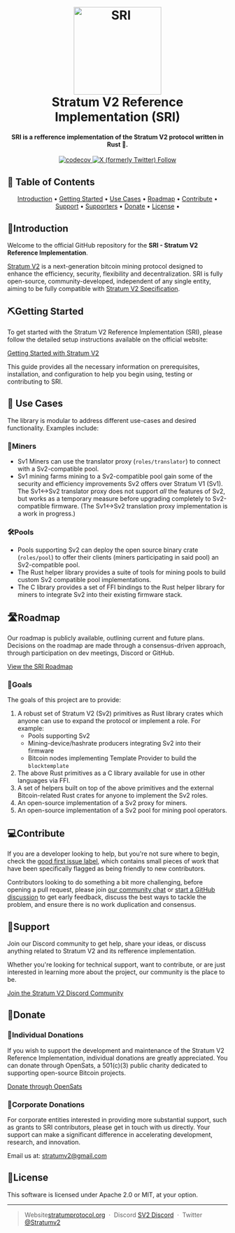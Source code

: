 
<h1 align="center">
  <br>
  <a href="https://stratumprotocol.org"><img src="https://github.com/stratum-mining/stratumprotocol.org/blob/660ecc6ccd2eca82d0895cef939f4670adc6d1f4/src/.vuepress/public/assets/stratum-logo%402x.png" alt="SRI" width="200"></a>
  <br>
Stratum V2 Reference Implementation (SRI)
  <br>
</h1>

<h4 align="center">SRI is a refference implementation of the Stratum V2 protocol written in Rust 🦀.</h4>

<p align="center">
  <a href="https://codecov.io/gh/stratum-mining/stratum">
    <img src="https://codecov.io/gh/stratum-mining/stratum/branch/main/graph/badge.svg" alt="codecov">
  </a>
  <a href="https://twitter.com/intent/follow?screen_name=stratumv2">
    <img src="https://img.shields.io/twitter/follow/stratumv2?style=social" alt="X (formerly Twitter) Follow">
  </a>
</p>

## 💼 Table of Contents

<p align="center">
  <a href="#introduction">Introduction</a> •
  <a href="#getting-started">Getting Started</a> •
  <a href="#use-cases">Use Cases</a> •
  <a href="#roadmap">Roadmap</a> •
  <a href="#contribute">Contribute</a> •
  <a href="#support">Support</a> •
  <a href="#supporters">Supporters</a> •
  <a href="#donate">Donate</a> •
  <a href="#donate">License</a> •
</p>

## 👋Introduction

Welcome to the official GitHub repository for the **SRI - Stratum V2 Reference Implementation**. 

[Stratum V2](https://stratumprotocol.org) is a next-generation bitcoin mining protocol designed to enhance the efficiency, security, flexibility and decentralization. 
SRI is fully open-source, community-developed, independent of any single entity, aiming to be fully compatible with [Stratum V2 Specification](https://github.com/stratum-mining/sv2-spec).

## ⛏️Getting Started

To get started with the Stratum V2 Reference Implementation (SRI), please follow the detailed setup instructions available on the official website:

[Getting Started with Stratum V2](https://stratumprotocol.org/getting-started/)

This guide provides all the necessary information on prerequisites, installation, and configuration to help you begin using, testing or contributing to SRI.

## 🚀 Use Cases

The library is modular to address different use-cases and desired functionality. Examples include:

### 👷Miners

- Sv1 Miners can use the translator proxy (`roles/translator`) to connect with a Sv2-compatible pool.
- Sv1 mining farms mining to a Sv2-compatible pool gain some of the security and efficiency improvements Sv2 offers over Stratum V1 (Sv1). The Sv1<->Sv2 translator proxy does not support  _all_ the features of Sv2, but works as a temporary measure before upgrading completely to Sv2-compatible firmware. (The Sv1<->Sv2 translation proxy implementation is a work in progress.)

### 🛠️Pools

- Pools supporting Sv2 can deploy the open source binary crate (`roles/pool`) to offer their clients (miners participating in said pool) an Sv2-compatible pool.
- The Rust helper library provides a suite of tools for mining pools to build custom Sv2 compatible pool implementations.
- The C library provides a set of FFI bindings to the Rust helper library for miners to integrate Sv2 into their existing firmware stack.

## 🛣Roadmap 

Our roadmap is publicly available, outlining current and future plans. Decisions on the roadmap are made through a consensus-driven approach, through participation on dev meetings, Discord or GitHub.

[View the SRI Roadmap](https://github.com/orgs/stratum-mining/projects/5)

### 🎯Goals

The goals of this project are to provide:

1. A robust set of Stratum V2 (Sv2) primitives as Rust library crates which anyone can use
   to expand the protocol or implement a role. For example:
   - Pools supporting Sv2
   - Mining-device/hashrate producers integrating Sv2 into their firmware
   - Bitcoin nodes implementing Template Provider to build the `blocktemplate`
2. The above Rust primitives as a C library available for use in other languages via FFI.
3. A set of helpers built on top of the above primitives and the external Bitcoin-related Rust crates for anyone to implement the Sv2 roles.
4. An open-source implementation of a Sv2 proxy for miners.
5. An open-source implementation of a Sv2 pool for mining pool operators.

## 💻Contribute 

If you are a developer looking to help, but you're not sure where to begin, check the [good first issue label](https://github.com/stratum-mining/stratum/labels/good%20first%20issue), which contains small pieces of work that have been specifically flagged as being friendly to new contributors.

Contributors looking to do something a bit more challenging, before opening a pull request, please join [our community chat](https://chat.btcpayserver.org/) or [start a GitHub discussion](https://github.com/btcpayserver/btcpayserver/discussions) to get early feedback, discuss the best ways to tackle the problem, and ensure there is no work duplication and consensus.

## 🤝Support

Join our Discord community to get help, share your ideas, or discuss anything related to Stratum V2 and its refference implementation. 

Whether you're looking for technical support, want to contribute, or are just interested in learning more about the project, our community is the place to be.

[Join the Stratum V2 Discord Community](https://discord.gg/fsEW23wFYs)

## 🎁Donate

### 👤Individual Donations 
If you wish to support the development and maintenance of the Stratum V2 Reference Implementation, individual donations are greatly appreciated. You can donate through OpenSats, a 501(c)(3) public charity dedicated to supporting open-source Bitcoin projects.

[Donate through OpenSats]()

### 🏢Corporate Donations
For corporate entities interested in providing more substantial support, such as grants to SRI contributors, please get in touch with us directly. Your support can make a significant difference in accelerating development, research, and innovation.

Email us at: stratumv2@gmail.com

## 📖License
This software is licensed under Apache 2.0 or MIT, at your option.

---

> Website[stratumprotocol.org](https://www.stratumprotocol.org) &nbsp;&middot;&nbsp;
> Discord [SV2 Discord](https://discord.gg/fsEW23wFYs) &nbsp;&middot;&nbsp;
> Twitter [@Stratumv2](https://twitter.com/StratumV2)
